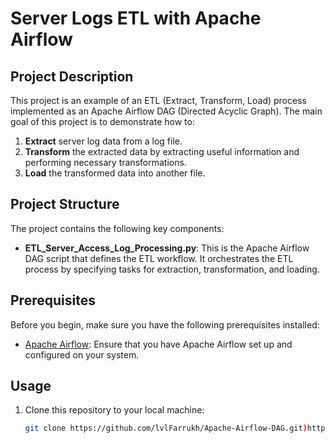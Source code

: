 # Server Logs ETL with Apache Airflow

## Project Description

This project is an example of an ETL (Extract, Transform, Load) process implemented as an Apache Airflow DAG (Directed Acyclic Graph). The main goal of this project is to demonstrate how to:

1. **Extract** server log data from a log file.
2. **Transform** the extracted data by extracting useful information and performing necessary transformations.
3. **Load** the transformed data into another file.

## Project Structure

The project contains the following key components:

- **ETL_Server_Access_Log_Processing.py**: This is the Apache Airflow DAG script that defines the ETL workflow. It orchestrates the ETL process by specifying tasks for extraction, transformation, and loading.

## Prerequisites

Before you begin, make sure you have the following prerequisites installed:

- [Apache Airflow](https://airflow.apache.org/): Ensure that you have Apache Airflow set up and configured on your system.

## Usage

1. Clone this repository to your local machine:

   ```bash
   git clone https://github.com/lvlFarrukh/Apache-Airflow-DAG.git)https://github.com/lvlFarrukh/Apache-Airflow-DAG.git
